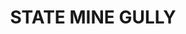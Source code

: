 ---
lastmod: '2025-04-06T06:05:20+00:00'
latitude: -33.44813394
layout: suburb
longitude: 150.2051736
postcode: '2790'
state: NSW
title: STATE MINE GULLY
url: /nsw/state-mine-gully/
---
